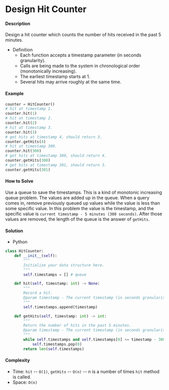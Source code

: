 # Design Hit Counter

#### Description

Design a hit counter which counts the number of hits received in the past 5 minutes.

- Definition
    - Each function accepts a timestamp parameter (in seconds granularity).
    - Calls are being made to the system in chronological order (monotonically increasing).
    - The earliest timestamp starts at 1.
    - Several hits may arrive roughly at the same time.

#### Example
```python
counter = HitCounter()
# hit at timestamp 1.
counter.hit(1)
# hit at timestamp 2.
counter.hit(2)
# hit at timestamp 3.
counter.hit(3)
# get hits at timestamp 4, should return 3.
counter.getHits(4)
# hit at timestamp 300.
counter.hit(300)
# get hits at timestamp 300, should return 4.
counter.getHits(300)
# get hits at timestamp 301, should return 3.
counter.getHits(301)
```

#### How to Solve

Use a queue to save the timestamps. This is a kind of monotonic increasing queue problem. The values are added up in the queue. When a query comes in, remove previously queued up values while the value is less than some specific value. In this problem the value is the timestamp, and the specific value is `current timestamp - 5 minutes (300 seconds)`. After those values are removed, the length of the queue is the answer of `getHits`.

#### Solution
- Python

```python
class HitCounter:
    def __init__(self):
        """
        Initialize your data structure here.
        """
        self.timestamps = [] # queue

    def hit(self, timestamp: int) -> None:
        """
        Record a hit.
        @param timestamp - The current timestamp (in seconds granularity).
        """
        self.timestamps.append(timestamp)

    def getHits(self, timestamp: int) -> int:
        """
        Return the number of hits in the past 5 minutes.
        @param timestamp - The current timestamp (in seconds granularity).
        """
        while self.timestamps and self.timestamps[0] <= timestamp - 300:
            self.timestamps.pop(0)
        return len(self.timestamps)
```

#### Complexity
- Time: `hit` -- `O(1)`, `getHits` -- `O(n)` -- n is a number of times `hit` method is called.
- Space: `O(n)`

